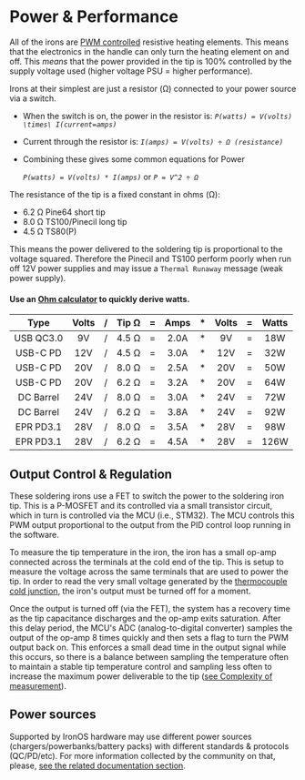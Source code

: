# Power & Performance

All of the irons are [PWM controlled](https://www.digikey.com/en/blog/pulse-width-modulation#) resistive heating elements.
This means that the electronics in the handle can only turn the heating element on and off.
This *means* that the power provided in the tip is 100% controlled by the supply voltage used (higher voltage PSU = higher performance).

Irons at their simplest are just a resistor (Ω) connected to your power source via a switch.

- When the switch is on, the power in the resistor is: *`P(watts) = V(volts) \times\ I(current=amps)`*
- Current through the resistor is:  *`I(amps) = V(volts) ÷ Ω (resistance)`*
- Combining these gives some common equations for Power

   *`P(watts) = V(volts) * I(amps)`* or *`P = V^2 ÷ Ω`*

The resistance of the tip is a fixed constant in ohms (Ω):

- 6.2 Ω  Pine64 short tip
- 8.0 Ω  TS100/Pinecil long tip
- 4.5 Ω  TS80(P)

This means the power delivered to the soldering tip is proportional to the voltage squared.
Therefore the Pinecil and TS100 perform poorly when run off 12V power supplies and may issue a `Thermal Runaway` message (weak power supply).



#### Use an [Ohm calculator](https://www.rapidtables.com/calc/electric/power-calculator.html#dc) to quickly derive watts.

| Type       | Volts| / | Tip Ω | = |  Amps | * | Volts | = | Watts |
| :--------: | :--: |:-:| :---: |:-:|:-----:|:-:| :---: |:-:|:-----:|
| USB QC3.0  | 9V   | / | 4.5 Ω | = |  2.0A | * |  9V   | = |  18W  |
| USB-C PD   | 12V  | / | 4.5 Ω | = |  3.0A | * |  12V  | = |  32W  |
| USB-C PD   | 20V  | / | 8.0 Ω | = |  2.5A | * |  20V  | = |  50W  |
| USB-C PD   | 20V  | / | 6.2 Ω | = |  3.2A | * |  20V  | = |  64W  |
| DC Barrel  | 24V  | / | 8.0 Ω | = |  3.0A | * |  24V  | = |  72W  |
| DC Barrel  | 24V  | / | 6.2 Ω | = |  3.8A | * |  24V  | = |  92W  |
| EPR PD3.1  | 28V  | / | 8.0 Ω | = |  3.5A | * |  28V  | = |  98W  |
| EPR PD3.1  | 28V  | / | 6.2 Ω | = |  4.5A | * |  28V  | = |  126W |



## Output Control & Regulation

These soldering irons use a FET to switch the power to the soldering iron tip. This is a P-MOSFET and its controlled via a small transistor circuit, which in turn is controlled via the MCU (i.e., STM32). The MCU controls this PWM output proportional to the output from the PID control loop running in the software.

To measure the tip temperature in the iron, the iron has a small op-amp connected across the terminals at the cold end of the tip. This is setup to measure the voltage across the same terminals that are used to power the tip. In order to read the very small voltage generated by the [thermocouple cold junction](https://ralim.github.io/IronOS/Temperature/), the iron's output must be turned off for a moment.
                                                                                                                                                                                                             
Once the output is turned off (via the FET), the system has a recovery time as the tip capacitance discharges and the op-amp exits saturation. After this delay period, the MCU's ADC (analog-to-digital converter) samples the output of the op-amp 8 times quickly and then sets a flag to turn the PWM output back on.
This enforces a small dead time in the output signal while this occurs, so there is a balance between sampling the temperature often to maintain a stable tip temperature control and sampling less often to increase the maximum power deliverable to the tip ([see Complexity of measurement](https://ralim.github.io/IronOS/Temperature/#complexity-of-measurement)).



## Power sources

Supported by IronOS hardware may use different power sources (chargers/powerbanks/battery packs) with different standards & protocols (QC/PD/etc). For more information collected by the community on that, please, [see the related documentation section](https://ralim.github.io/IronOS/PowerSources/).

